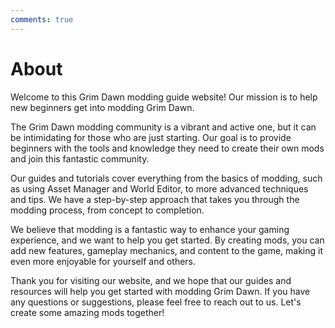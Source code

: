 ```yaml
---
comments: true
---
```

# About

Welcome to this Grim Dawn modding guide website! Our mission is to help new beginners get into modding Grim Dawn.

The Grim Dawn modding community is a vibrant and active one, but it can be intimidating for those who are just starting. Our goal is to provide beginners with the tools and knowledge they need to create their own mods and join this fantastic community.

Our guides and tutorials cover everything from the basics of modding, such as using Asset Manager and World Editor, to more advanced techniques and tips. We have a step-by-step approach that takes you through the modding process, from concept to completion.

We believe that modding is a fantastic way to enhance your gaming experience, and we want to help you get started. By creating mods, you can add new features, gameplay mechanics, and content to the game, making it even more enjoyable for yourself and others.

Thank you for visiting our website, and we hope that our guides and resources will help you get started with modding Grim Dawn. If you have any questions or suggestions, please feel free to reach out to us. Let's create some amazing mods together!